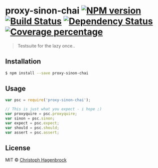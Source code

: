 # proxy-sinon-chai [![NPM version][npm-image]][npm-url] [![Build Status][travis-image]][travis-url] [![Dependency Status][daviddm-image]][daviddm-url] [![Coverage percentage][coveralls-image]][coveralls-url]
> Testsuite for the lazy once..

## Installation

```sh
$ npm install --save proxy-sinon-chai
```

## Usage

```js
var psc = require('proxy-sinon-chai');

// This is just what you expect - i hope ;)
var proxyquire = psc.proxyquire;
var sinon = psc.sinon;
var expect = psc.expect;
var should = psc.should;
var assert = psc.assert;
```
## License

MIT © [Christoph Hagenbrock](agebrock.com)


[npm-image]: https://badge.fury.io/js/proxy-sinon-chai.svg
[npm-url]: https://npmjs.org/package/proxy-sinon-chai
[travis-image]: https://travis-ci.org/agebrock/proxy-sinon-chai.svg?branch=master
[travis-url]: https://travis-ci.org/agebrock/proxy-sinon-chai
[daviddm-image]: https://david-dm.org/agebrock/proxy-sinon-chai.svg?theme=shields.io
[daviddm-url]: https://david-dm.org/agebrock/proxy-sinon-chai
[coveralls-image]: https://coveralls.io/repos/github/agebrock/proxy-sinon-chai/badge.svg
[coveralls-url]: https://coveralls.io/r/agebrock/proxy-sinon-chai
